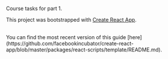 Course tasks for part 1.


This project was bootstrapped with [Create React App](https://github.com/facebookincubator/create-react-app).

<br>
You can find the most recent version of this guide [here](https://github.com/facebookincubator/create-react-app/blob/master/packages/react-scripts/template/README.md).
